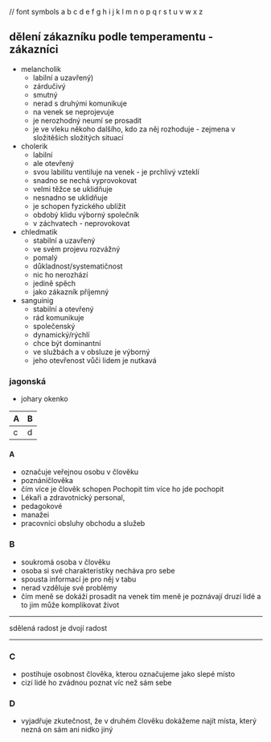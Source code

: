 
// font symbols
a b c d e f g h i j k l m n o p q r s t u v w x z

## dělení zákazníku podle temperamentu - zákazníci
- melancholik 
    - labilní a uzavřený)
    - zárdučivý
    - smutný
    - nerad s druhými komunikuje
    - na venek se neprojevuje
    - je nerozhodný neumí se prosadit
    - je ve vleku někoho dalšího, kdo za něj rozhoduje - zejmena v složitěších složitých situací
- cholerik
    - labilní
    - ale otevřený
    - svou labilitu ventiluje na venek - je prchlivý vzteklí
    - snadno se nechá vyprovokovat
    - velmi těžce se uklidňuje
    - nesnadno se uklidňuje
    - je schopen fyzického ublížit
    - obdobý klidu výborný společník
    - v záchvatech - neprovokovat
- chledmatik
    - stabilní a uzavřený
    - ve svém projevu rozvážný 
    - pomalý
    - důkladnost/systematičnost
    - nic ho nerozhází
    - jedině spěch
    - jako zákazník příjemný
- sanguinig
    - stabilní a otevřený
    - rád komunikuje
    - společenský
    - dynamický/rýchlí
    - chce být dominantní
    - ve službách a v obsluze je výborný
    - jeho otevřenost vůči lidem je nutkavá
### jagonská
- johary okenko

|A  |B  |
|---|---|
|c  |d  |

#### A
- označuje veřejnou osobu v člověku
- poznáníčlověka 
- čím více je člověk schopen Pochopit tím více ho jde pochopit
- Lékaři a zdravotnický personal, 
- pedagokové
- manažei
- pracovníci obsluhy obchodu a služeb

### B
- soukromá osoba v člověku
- osoba si své charakteristiky necháva pro sebe
- spousta informací je pro něj v tabu
- nerad vzděluje své problémy
- čím meně se dokáží prosadit na venek tím meně je poznávají druzí lidé a to jim může komplikovat život

----

sdělená radost je dvojí radost

----

### C
- postihuje osobnost člověka, kterou označujeme jako slepé místo
- cizí lidé ho zvádnou poznat víc než sám sebe

### D
- vyjadřuje zkutečnost, že v druhém člověku dokážeme najít místa, který nezná on sám ani nidko jiný












